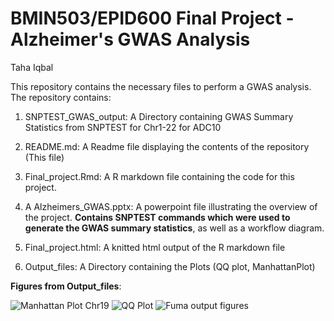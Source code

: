 # BMIN503/EPID600 Final Project - Alzheimer's GWAS Analysis

Taha Iqbal


This repository contains the necessary files to perform a GWAS analysis. The repository contains:


  1. SNPTEST_GWAS_output: A Directory containing GWAS Summary Statistics from SNPTEST for Chr1-22 for ADC10

  2. README.md: A Readme file displaying the contents of the repository (This file)
  
  
  3. Final_project.Rmd: A R markdown file containing the code for this project. 
  
  4. A Alzheimers_GWAS.pptx: A powerpoint file illustrating the overview of the project. **Contains SNPTEST commands which were used to generate the GWAS summary statistics**, as well as a workflow diagram.
  
  5. Final_project.html: A knitted html output of the R markdown file
  
  6. Output_files: A Directory containing the Plots (QQ plot, ManhattanPlot)



**Figures from Output_files**:

![Manhattan Plot Chr19](https://github.com/Tahai93/BMIN503_Final_Project/blob/master/output_files/Multraits-Manhattan.pvalue.jpg)
![QQ Plot](https://github.com/Tahai93/BMIN503_Final_Project/blob/master/output_files/QQplot.pvalue.jpg)
![Fuma output figures](https://github.com/Tahai93/BMIN503_Final_Project/blob/master/output_files/Chr19_FUMA.png)
